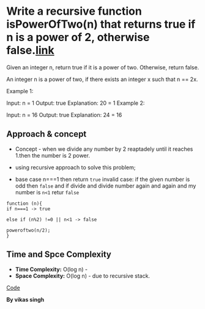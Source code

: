 # Write a recursive function isPowerOfTwo(n) that returns true if n is a power of 2, otherwise false.[link](https://leetcode.com/problems/power-of-two/description/)

Given an integer n, return true if it is a power of two. Otherwise, return false.

An integer n is a power of two, if there exists an integer x such that n == 2x.

 

Example 1:

Input: n = 1
Output: true
Explanation: 20 = 1
Example 2:

Input: n = 16
Output: true
Explanation: 24 = 16


## Approach & concept
- Concept - when we divide any number by 2 reaptadely until it reaches 1.then the number is 2 power.

- using recursive approach to solve this problem;
- base case n===1 then return `true` invalid case: if the given number is odd then `false` and if divide and divide number again and again and my number is `n<1` retur `false`

```
function (n){
if n===1 -> true

else if (n%2) !=0 || n<1 -> false

poweroftwo(n/2);
}
```

## Time and Spce Complexity
- **Time Complexity:** O(log n) - 
- **Space Complexity:** O(log n) - due to recursive stack.

[Code](./solution.js)

**By vikas singh**